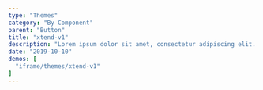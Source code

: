 ```yaml
---
type: "Themes"
category: "By Component"
parent: "Button"
title: "xtend-v1"
description: "Lorem ipsum dolor sit amet, consectetur adipiscing elit. Nunc tempus laoreet leo sit amet iaculis."
date: "2019-10-10"
demos: [
  "iframe/themes/xtend-v1"
]
---
```

